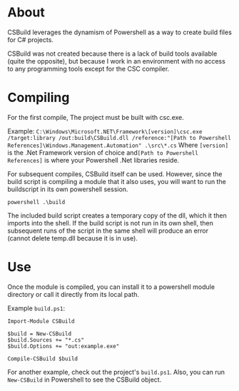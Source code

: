 # About
CSBuild leverages the dynamism of Powershell as a way to create build files for
C# projects.

CSBuild was not created because there is a lack of build tools available (quite
the opposite), but because I work in an environment with no access to any
programming tools except for the CSC compiler.

# Compiling
For the first compile, The project must be built with csc.exe.

Example:
`C:\Windows\Microsoft.NET\Framework\[version]\csc.exe /target:library
/out:build\CSBuild.dll /reference:"[Path to Powershell
References]\Windows.Management.Automation" .\src\*.cs`
Where `[version]` is the .Net Framework version of choice and`[Path to
Powershell References]` is where your Powershell .Net libraries reside.

For subsequent compiles, CSBuild itself can be used.  However, since the build script is compiling a module that it also uses, you will want to run the buildscript in its own powershell session.

`powershell .\build`

The included build script creates a temporary copy of the dll, which it then imports into the shell. If the build script is not run in its own shell, then subsequent runs of the script in the same shell will produce an error (cannot delete temp.dll because it is in use).

# Use
Once the module is compiled, you can install it to a powershell module directory
or call it directly from its local path.

Example `build.ps1`:
```posh
Import-Module CSBuild

$build = New-CSBuild
$build.Sources += "*.cs"
$build.Options += "out:example.exe"

Compile-CSBuild $build
```

For another example, check out the project's `build.ps1`.  Also, you can run
`New-CSBuild` in Powershell to see the CSBuild object.
